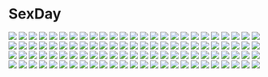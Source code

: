 # SexDay
![](https://konachan.com/jpeg/a75bd954e5c6210933cf02d4586e97a5/Konachan.com%20-%20301633%20blonde_hair%20braids%20breasts%20cleavage%20dress%20fate_grand_order%20fate_%28series%29%20flowers%20green_eyes%20nero_claudius_%28fate%29%20short_hair%20water%20yennineii.jpg)
![](https://konachan.com/image/9446c9853f52bc2e78d13c588b820e2d/Konachan.com%20-%2021930%20azumanga_daioh%20brown_eyes%20brown_hair%20glasses%20mizuhara_koyomi.jpg)
![](https://konachan.com/image/a79d7dfefab294c688fcb03ad4cd571f/Konachan.com%20-%20261050%20animal%20bed%20black_hair%20book%20cat%20computer%20gray_eyes%20long_hair%20original%20shorts%20tattoo%20tomiya_%28tomiya2117%29.jpg)
![](https://konachan.com/image/d6397395a84c78691f4036615c9fa844/Konachan.com%20-%20149864%20akiyama_yukari%20chibi%20combat_vehicle%20girls_und_panzer%20group%20isuzu_hana%20nishizumi_miho%20pikuharu%20reizei_mako%20sky%20takebe_saori%20tree.jpg)
![](https://konachan.com/image/1ead461caeab98bad2d3387361960b80/Konachan.com%20-%2087904%20clouds%20long_hair%20megurine_luka%20moon%20night%20pink_hair%20purple_eyes%20stars%20vocaloid.jpg)
![](https://konachan.com/jpeg/72c95aab7fd22de010a9dc05ee5dd406/Konachan.com%20-%20280709%20aliasing%20black_hair%20blush%20bow%20braids%20breasts%20brown_eyes%20censored%20cleavage%20close%20game_cg%20handa_sango%20long_hair%20navel_%28company%29%20necklace%20penis%20spiral%21%21.jpg)
![](https://konachan.com/image/f06bc563de793d9373a55eaf5d04b9a6/Konachan.com%20-%2029387%20animal%20blonde_hair%20cat%20hat%20headphones%20long_hair%20socks%20white.jpg)
![](https://konachan.com/jpeg/c58706ba1970cbda2a36cb7f6d659776/Konachan.com%20-%2059006%20kimura_kaere%20sayonara_zetsubou_sensei.jpg)
![](https://konachan.com/image/b357be5b6a4f3da974b086c59a2d3b6d/Konachan.com%20-%2084126%20blue_eyes%20blue_hair%20bra%20breasts%20cleavage%20panties%20ruins%20underwear%20yu_li.jpg)
![](https://konachan.com/image/f1ef3c4aef91d52da1053786cd81a323/Konachan.com%20-%2026728%20ashelia_b%27nargin_dalmasca%20balthier%20final_fantasy%20final_fantasy_xii%20fran%20penelo%20vaan.jpg)
![](https://konachan.com/image/df96b99474ca9bc2d7b55b57edc13142/Konachan.com%20-%20246559%20building%20city%20clouds%20jpeg_artifacts%20long_hair%20maeda_koutarou%20mechagirl%20moon%20original%20scenic%20sky%20techgirl.jpg)
![](https://konachan.com/image/88409ad16c6479d873adc9473a075830/Konachan.com%20-%20100376%20cherry_blossoms%20flowers%20hatsune_miku%20headphones%20ipod%20petals%20pink_eyes%20pink_hair%20sakura_miku%20thighhighs%20vocaloid%20water%20yunyun_%28riopara360%29.jpg)
![](https://konachan.com/image/a133f34497a45231270bb9f2af91dd7b/Konachan.com%20-%2081730%20blonde_hair%20hug%20kagamine_len%20kagamine_rin%20male%20vocaloid.jpg)
![](https://konachan.com/image/43c21aa85be98606052f38eba92e273c/Konachan.com%20-%20223148%20akemi_homura%20kaname_madoka%20mahou_shoujo_madoka_magica%20mizuki_%28flowerlanguage%29.jpg)
![](https://konachan.com/jpeg/54a0b08289a4a9a7e4d94c660ff05c1d/Konachan.com%20-%20287250%20anthropomorphism%20breasts%20footjob%20garter%20girls_frontline%20handjob%20logo%20open_shirt%20penis%20pussy%20rebe11%20socks%20spread_legs%20uncensored%20watermark.jpg)
![](https://konachan.com/image/45a92f649141a58ce9cca62c3dd6a9f7/Konachan.com%20-%20188848%202girls%20black_hair%20hikarino%20love_live%21_school_idol_project%20nishikino_maki%20red_hair%20school_uniform%20shoujo_ai%20yazawa_nico.jpg)
![](https://konachan.com/jpeg/db82a953c61c6177b25d4c2522dbcf9f/Konachan.com%20-%20241184%20annin_doufu%20idolmaster%20idolmaster_cinderella_girls%20idolmaster_cinderella_girls_starlight_stage%20kohinata_miho.jpg)
![](https://konachan.com/jpeg/9645674eab992ba8d409654c662409d9/Konachan.com%20-%20284639%20bicycle%20bike_shorts%20black_hair%20chibi%20drink%20hitomi_kazuya%20landscape%20long_hair%20original%20purple_eyes%20scenic%20shorts%20skintight%20watermark.jpg)
![](https://konachan.com/image/9c51882664d96a0fabe30914d60cc9ab/Konachan.com%20-%2016602%20demon%20gayarou%20pointed_ears%20succubus.jpg)
![](https://konachan.com/image/f995379d58b7825093fc95d9f8885902/Konachan.com%20-%20103081%20moon%20nakamura_yusuke.jpg)
![](https://konachan.com/image/94ddef9cc6d0ae534cf3fb013282896b/Konachan.com%20-%20131222%20ass%20blonde_hair%20blush%20kise_yayoi%20precure%20satou_kuuki%20school_swimsuit%20smile_precure%21%20swimsuit.jpg)
![](https://konachan.com/jpeg/7855d479be2fa6f70207ffd5e21f1f37/Konachan.com%20-%20178958%20bed%20blue_eyes%20blush%20breasts%20ghettoyouth%20long_hair%20navel%20necklace%20nipples%20no_bra%20nopan%20pubic_hair%20pussy%20spread_legs%20thighhighs%20uncensored%20wristwear.jpg)
![](https://konachan.com/jpeg/ae19db0de0b59bc1737e61645852c6d8/Konachan.com%20-%20251302%20game_cg%20hoshi_furu_yoru_no_farnese%20tagme_%28artist%29%20tagme_%28character%29.jpg)
![](https://konachan.com/image/bb959ec6e468797c6fdd41c3db977684/Konachan.com%20-%2013571%20afternoon%20asano_rin%20green%20logo%20long_hair%20mugen_no_juunin%20samura_hiroaki%20sideboob%20topless%20water.jpg)
![](https://konachan.com/jpeg/bcef99601ac730d0fe0002479e84e732/Konachan.com%20-%20249923%202girls%20aqua_eyes%20barefoot%20blush%20breasts%20fingering%20game_cg%20horns%20long_hair%20nipples%20phone%20pool%20purple_hair%20pussy%20short_hair%20uncensored%20wanaca%20wink%20yuri.jpg)
![](https://konachan.com/jpeg/76826a23f5bac53f8cf9a01fb6cc629a/Konachan.com%20-%20119655%20ana_dogukishi%20anthropomorphism%20breasts%20creeper%20green%20hoodie%20loli%20minecraft%20nipples%20no_bra%20red_eyes%20red_hair%20short_hair%20third-party_edit.jpg)
![](https://konachan.com/image/3a936e20991ab117399ca43fa379bd62/Konachan.com%20-%20195080%20animal%20animal_ears%20barefoot%20blonde_hair%20cat%20catgirl%20collar%20green_eyes%20inu_%28kuroinu0720%29%20original%20short_hair%20shorts%20tail.jpg)
![](https://konachan.com/image/3d8b804855682a4e60455394f49c7917/Konachan.com%20-%20272523%20autumn%20black_hair%20braids%20breasts%20brown_eyes%20brown_hair%20cleavage%20idolmaster%20kohinata_miho%20leaves%20natsuya%20onsen%20ponytail%20short_hair%20towel%20water.jpg)
![](https://konachan.com/jpeg/310da9b788475e5d0b37b95abe65a35d/Konachan.com%20-%20152956%202girls%20animal_ears%20breasts%20bunny_ears%20bunnygirl%20chiri_%28atlanta%29%20christmas%20cropped%20cum%20meina%20nipples%20original%20tail.jpg)
![](https://konachan.com/jpeg/94c1cb0b463194b7d5506a65548939c1/Konachan.com%20-%20169716%20black_hair%20gmot%20hat%20red_eyes%20shameimaru_aya%20short_hair%20sideboob%20thighhighs%20tie%20touhou%20wings.jpg)
![](https://konachan.com/jpeg/1c5289ba752ea1fd5ccf437be2b38cee/Konachan.com%20-%20121476%20akaikitsune%20aqua_hair%20barefoot%20bow%20dress%20forest%20kagiyama_hina%20touhou%20tree%20water.jpg)
![](https://konachan.com/image/9d65da39caba63c1e4ad68cd0969ce73/Konachan.com%20-%2018101%20len%20shingetsutan_tsukihime%20type-moon%20white_len.jpg)
![](https://konachan.com/jpeg/6d6d0b4c3595639febc416570b5dcc4e/Konachan.com%20-%20122583%20cygnus%20game_cg%20kikouyoku_senki_gin_no_toki_no_corona%20male%20odagiri_corona%20red_eyes%20school_uniform.jpg)
![](https://konachan.com/image/56cbbec23ee8a53b0f6638cc753aca74/Konachan.com%20-%2098504%20gumi%20hatsune_miku%20kagamine_rin%20megurine_luka%20meiko%20tomosaka%20vocaloid.jpg)
![](https://konachan.com/image/01c3a8e130e1147dce3df4aa4f346b1d/Konachan.com%20-%20164811%20bed%20hatsune_miku%20momopanda%20vocaloid.jpg)
![](https://konachan.com/image/d330882c25749e5152fad741ba597c62/Konachan.com%20-%20133532%20breasts%20cleavage%20cross%20hat%20long_hair%20original%20pointed_ears%20red_eyes%20red_hair%20utu_%28artist%29.jpg)
![](https://konachan.com/image/56a3affc29abf7d63de1000f135884e7/Konachan.com%20-%20135688%20blonde_hair%20blue_hair%20building%20cigarette%20city%20gloves%20gun%20male%20nako_%28nonrain%29%20night%20original%20pantyhose%20rooftop%20short_hair%20shorts%20sky%20stars%20tie%20weapon.jpg)
![](https://konachan.com/image/ba2544d7bc417d86e1232e96c0ad9ff6/Konachan.com%20-%20198078%20bikini%20car%20garter_belt%20headdress%20izayoi_sakuya%20stockings%20sweeter_%28h110111%29%20swimsuit%20touhou%20white.jpg)
![](https://konachan.com/image/e0e68da568b93e5e1245e720a18c0a07/Konachan.com%20-%209911%20bikini%20black_hair%20blonde_hair%20original%20swimsuit%20tagme_%28artist%29.jpg)
![](https://konachan.com/image/9e0b37db786192d64ae41c9dbeac94c7/Konachan.com%20-%20156684%20animal_ears%20anthropomorphism%20blue_hair%20clouds%20dress%20jupengin%20multiple_tails%20pina%20red_eyes%20sky%20sword_art_online%20tail%20thighhighs%20wings.jpg)
![](https://konachan.com/image/861e87501ec684c010347903880af7bc/Konachan.com%20-%20116166%20black_hair%20long_hair%20school_uniform%20sugirly_wish%20twintails%20yusa_kurumi.jpg)
![](https://konachan.com/image/a26656b7f4d883feefd4decca0e003bf/Konachan.com%20-%2032053%20artoria_pendragon_%28all%29%20fate_%28series%29%20fate_stay_night%20saber%20takeuchi_takashi.jpg)
![](https://konachan.com/jpeg/1cf85cee7ede3b988d5d94bae1221096/Konachan.com%20-%20303588%20arisaka_mashiro%20blush%20brown_hair%20close%20flat_chest%20loli%20long_hair%20panties%20purple_eyes%20thighhighs%20twintails%20underwear%20white%20zirba.jpg)
![](https://konachan.com/image/0bbe9cd09e01c48b67944f8bb4736236/Konachan.com%20-%20159525%20kamin%20original%20school_uniform.jpg)
![](https://konachan.com/jpeg/c4a2549b4a7b8ae346690427b85ae635/Konachan.com%20-%20209782%20atatos%20blue_eyes%20blue_hair%20gloves%20halloween%20hat%20long_hair%20moon%20night%20pumpkin%20signed%20sky%20stars%20stockings%20thighhighs%20twintails%20vocaloid%20witch%20witch_hat.jpg)
![](https://konachan.com/image/da82a89e0701f836c0a4b354ee05df89/Konachan.com%20-%20172803%20black_hair%20bow%20close%20flowers%20hakurei_reimu%20japanese_clothes%20madyy%20miko%20touhou.jpg)
![](https://konachan.com/image/08552cbcb1c283168e3c028d6cfc0283/Konachan.com%20-%2061092%20catbell%20remilia_scarlet%20touhou%20vampire.jpg)
![](https://konachan.com/image/7b4169a552c786377b7ea209f134672e/Konachan.com%20-%20250321%20apron%20blush%20brown_eyes%20christmas%20ef%20ef_a_fairy_tale_of_the_two%20eyepatch%20hat%20purple_hair%20shindou_chihiro%20short_hair%20tagme_%28artist%29%20zoom_layer.jpg)
![](https://konachan.com/image/5ec62f6e69506b690188a351836b365c/Konachan.com%20-%20189421%20blush%20brown_eyes%20brown_hair%20doomfest%20gloves%20gray_hair%20headband%20long_hair%20navel%20panties%20short_hair%20skirt%20thighhighs%20tie%20twintails%20underboob%20underwear.jpg)
![](https://konachan.com/jpeg/821b1882f0df20968eb449a5c2e79d72/Konachan.com%20-%20106011%20blush%20breasts%20censored%20clochette%20game_cg%20green_eyes%20hayase_manami%20kamikaze_explorer%20navel%20nipples%20oshiki_hitoshi%20pink_hair%20pussy%20socks%20thighhighs%20wet.jpg)
![](https://konachan.com/image/b319852c7abdafa11e764c3b63e56cfb/Konachan.com%20-%20112724%20green_eyes%20katana%20konpaku_youmu%20marionette_%28excle%29%20myon%20petals%20purple_hair%20short_hair%20sword%20touhou%20weapon.jpg)
![](https://konachan.com/image/002da580e217505b5b45fe6f97e47081/Konachan.com%20-%209717%20clamp%20ichihara_yuuko%20japanese_clothes%20kimono%20sakura_%28tsubasa%29%20tsubasa_reservoir_chronicle%20xxxholic.jpg)
![](https://konachan.com/jpeg/91da11e6c01dc0c8d882e04b04455f40/Konachan.com%20-%20294540%20aqua_eyes%20blush%20bra%20breasts%20brown_hair%20cleavage%20game_cg%20long_hair%20miyane_saki%20navel%20panties%20ponytail%20spread_legs%20tagme_%28artist%29%20underwear.jpg)
![](https://konachan.com/image/f9c723bedfaca0ba52a3713536f178a3/Konachan.com%20-%2083972%20amane_misa%20death_note%20godees%20monochrome.jpg)
![](https://konachan.com/jpeg/20922b16a980e0b81ccb0d030b9f5d4b/Konachan.com%20-%20160526%20barefoot%20brown_eyes%20brown_hair%20original%20rg%20short_hair%20white.jpg)
![](https://konachan.com/image/0f95041b14ef99b5ea5cb2454cc7829c/Konachan.com%20-%20191143%20animal%20blue_eyes%20fish%20gray_hair%20long_hair%20nagitoki%20original%20pantyhose%20school_uniform%20skirt.jpg)
![](https://konachan.com/image/29b9e65b3029fb12b0790b01a437ecbf/Konachan.com%20-%2063524%20aoi_isuzu%20blue%20brown_eyes%20favorite%20game_cg%20hoshizora_no_memoria%20kogasaka_you%20panties%20school_uniform%20short_hair%20tagme%20underwear.jpg)
![](https://konachan.com/image/9cdc384539aee5a06d569c8ce7ee2c38/Konachan.com%20-%20111275%20bed%20black_hair%20blush%20fingering%20k-on%21%20long_hair%20masturbation%20nakano_azusa%20navel%20nekomu_shi%20panty_pull%20pussy_juice%20red_eyes%20skirt%20twintails%20wet.jpg)
![](https://konachan.com/image/1d7fb7f09ac6a7a0c330f4ac81f98bd6/Konachan.com%20-%2012876%20tagme.jpg)
![](https://konachan.com/jpeg/d503df3aa8adda4bbdfd7ba08028cbd9/Konachan.com%20-%20153770%20armor%20atomix%20blush%20breasts%20long_hair%20navel%20nipples%20no_bra%20panties%20tagme%20thighhighs%20topless%20underwear%20white.jpg)
![](https://konachan.com/jpeg/4f9353156c8bab39e95ef831287c43c2/Konachan.com%20-%20239354%202girls%20animal_ears%20anthropomorphism%20blush%20gloves%20kemono_friends%20long_hair%20nahaki%20pantyhose%20petals%20red_hair%20skirt%20tail%20wings%20wink%20yellow_eyes.jpg)
![](https://konachan.com/jpeg/14fb9092133d1dfbaa729e0e9ef47163/Konachan.com%20-%20177677%20blush%20breasts%20game_cg%20marushin_%28denwa0214%29%20nipples%20open_shirt%20purple_eyes%20purple_hair%20shinjou_yukari%20spocon%21%20topless.jpg)
![](https://konachan.com/jpeg/da67a99cb162ba8696167b828607ffc8/Konachan.com%20-%2088348%20all-time%20blue_hair%20futsu_janai%20game_cg%20panties%20purple_eyes%20school_uniform%20skirt%20suzuhara_hitomi%20underwear%20upskirt.jpg)
![](https://konachan.com/image/4a7848a7fe3803cc443161ecc8a77836/Konachan.com%20-%2091425%20brown_eyes%20brown_hair%20hat%20kantoku%20miyaguchi_kei%20original%20scarf.jpg)
![](https://konachan.com/image/9d93d7185b8d106d95793edc97903faf/Konachan.com%20-%2090836%20fairy%20kagamine_len%20kagamine_rin%20male%20vocaloid.jpg)
![](https://konachan.com/image/e96656d777c86eb19ad41a0f893e6aae/Konachan.com%20-%20284020%20angel%20ass%20barefoot%20dress%20feathers%20food%20fruit%20halo%20nopan%20original%20realistic%20watermark%20white_hair%20wings%20ydiya.jpg)
![](https://konachan.com/image/b9586d37feca7c06264124f3361fef15/Konachan.com%20-%2021991%20cross%20gainax%20neon_genesis_evangelion%20soryu_asuka_langley.jpg)
![](https://konachan.com/jpeg/b5b32c8fab1f2a6df76b19b603984fc4/Konachan.com%20-%20222873%20blonde_hair%20blood%20bow%20fang%20flandre_scarlet%20hat%20headdress%20reflection%20rihito_%28usazukin%29%20short_hair%20touhou%20translation_request%20vampire%20wings.jpg)
![](https://konachan.com/image/3bf036b59165c0b2fd9f6c54654ca0fb/Konachan.com%20-%2087898%20ipod%20katsura_kotonoha%20parody%20polychromatic%20saionji_sekai%20school_days%20school_uniform.jpg)
![](https://konachan.com/jpeg/4eb81a185b53b6f3a4aae9cfe392dc70/Konachan.com%20-%20299112%20bikini%20blue_eyes%20blush%20green_hair%20kochiya_sanae%20long_hair%20navel%20puuakachan%20swimsuit%20touhou%20wet.jpg)
![](https://konachan.com/image/1528163e998ebf9147a65e62f2734a37/Konachan.com%20-%20242742%20barefoot%20blue_eyes%20breasts%20cleavage%20fate_grand_order%20fate_%28series%29%20gloves%20hassan_of_serenity%20headband%20magic%20night%20purple_hair%20rain%20sword%20water%20weapon.jpg)
![](https://konachan.com/image/5971b974c74b6f70cf838e238972f6f1/Konachan.com%20-%20205223%20blue_hair%20isla_%28plastic_memories%29%20long_hair%20numahata_tofu.%20plastic_memories%20red_eyes.jpg)
![](https://konachan.com/jpeg/0aacb02101ca017857dbea940a045d07/Konachan.com%20-%20149623%20game_cg%20kagami_yuuko%20ko%7Echa%20witch%27s_garden.jpg)
![](https://konachan.com/image/f164616dbe54fbf40fdd18fe83a9d566/Konachan.com%20-%20206027%20animal_ears%20blue_eyes%20brown_hair%20kamisama_hajimemashita%20male%20momozono_nanami%20orange_eyes%20tomoe_%28kamisama_hajimemashita%29%20white_hair%20yamika.jpg)
![](https://konachan.com/jpeg/4d6a9a242a3cc88b85c9e7357b24eddf/Konachan.com%20-%20280889%20aqua_eyes%20bed%20blonde_hair%20blush%20breasts%20catherine%20catherine_%28character%29%20fingering%20lasterk%20masturbation%20navel%20nipples%20nude%20twintails.jpg)
![](https://konachan.com/image/a5efeafd5e7676f324fdf30fa935de1e/Konachan.com%20-%20208814%202girls%20blue_eyes%20bow%20brown_hair%20flowers%20gray_hair%20himeno_sena%20kimishima_ao%20long_hair%20pantyhose%20ponytail%20skirt%20thighhighs%20us%3Atrack%20yellow_eyes.jpg)
![](https://konachan.com/image/6ebc18f146e04bf7f5c978eafcd14ae3/Konachan.com%20-%2031048%20ayasaki_hayate%20blonde_hair%20blue_eyes%20blue_hair%20brown_hair%20green_eyes%20hayate_no_gotoku%20maid%20male%20maria_%28hayate_no_gotoku%29%20sanzenin_nagi.jpg)
![](https://konachan.com/image/96b4b2543ef6d13dcca832dfe78a5e32/Konachan.com%20-%20289499%20blindfold%20boots%20gloves%20gray_hair%20headband%20leotard%20nier%20nier%3A_automata%20nm_%28tshell2761%29%20short_hair%20thighhighs%20upskirt%20yorha_unit_no._2_type_b.jpg)
![](https://konachan.com/image/68c830679a9e5ea5ea976b35cb31f0d6/Konachan.com%20-%2036121%20amarie_jerhad%20ar_tonelico%20ar_tonelico_ii%20bath%20breast_grab%20cloche_leythal_pastalia%20cocona_vatel%20luca_trulyworth%20nagi_ryou.jpg)
![](https://konachan.com/image/0d43d8fe280c488d301986ab5e5e29d7/Konachan.com%20-%2064856%20blue_hair%20boots%20catgirl%20chen%20dress%20flowers%20food%20forest%20foxgirl%20fruit%20hat%20long_hair%20red_eyes%20ribbons%20scenic%20short_hair%20tail%20touhou%20tree%20umbrella.jpg)
![](https://konachan.com/image/8dd41f23c286d72a1c09598dedf82453/Konachan.com%20-%2098514%20barefoot%20blonde_hair%20book%20breasts%20green_eyes%20long_hair%20masturbation%20pointed_ears%20pussy_juice%20topless%20vibrator%20watermark%20wet%20windforcelan.jpg)
![](https://konachan.com/jpeg/89960427feb90dccde083c1076f55f2e/Konachan.com%20-%20220441%20braids%20brown_hair%20dark_skin%20dress%20fire%20green_eyes%20headdress%20long_hair%20magic%20original%20sumtj%20wristwear.jpg)
![](https://konachan.com/image/99f60beb5ef16c84c34048628dcaa2c6/Konachan.com%20-%20102335%202girls%20axanael%20blood%20blush%20breasts%20censored%20futanari%20game_cg%20kamon_sei%20miko%20mizuha_%28axanael%29%20nipples%20nitroplus%20penis%20pussy%20sex%20sideboob%20tsuji_santa.jpg)
![](https://konachan.com/jpeg/2db967c2f7b0d1257d41b24fb3285f57/Konachan.com%20-%20116281%20cirno%20dress%20dualscreen%20fairy%20flandre_scarlet%20group%20hakurei_reimu%20hat%20hong_meiling%20izayoi_sakuya%20kurot%20maid%20miko%20ofuda%20rumia%20touhou%20vampire%20white%20witch.jpg)
![](https://konachan.com/image/a555bf6e929c0135996b46229b690439/Konachan.com%20-%2017517%20eruruw%20utawarerumono.jpg)
![](https://konachan.com/jpeg/894a44243e4d785f223a4f8a98536f9b/Konachan.com%20-%20284411%20dress%20erect_nipples%20green_eyes%20halo%20headdress%20long_hair%20magic%20pink_hair%20quelplan%20rance_x%20sarena%20signed%20sword%20thighhighs%20weapon.jpg)
![](https://konachan.com/jpeg/45cf1a44f76f700bf0ef334e6c73a5af/Konachan.com%20-%20257627%20ass%20bed%20bikini%20blush%20breasts%20fate_zero%20ixmmxi%20long_hair%20navel%20nipples%20nude%20penis%20pussy%20red_eyes%20spread_legs%20swimsuit%20uncensored%20wet%20white_hair.jpg)
![](https://konachan.com/image/b800e76258b2373c6863e880ede334d8/Konachan.com%20-%20287033%20aqua_eyes%20ass%20breasts%20censored%20fellatio%20gray_hair%20jpeg_artifacts%20nironiro%20no_bra%20pantyhose%20penis%20school_uniform%20see_through%20short_hair%20skirt_lift%20wet.jpg)
![](https://konachan.com/jpeg/ea2ff68aa1194be18d3e55e641e5963d/Konachan.com%20-%20299949%20anthropomorphism%20bikini%20blonde_hair%20blush%20breasts%20cleavage%20girls_frontline%20green_eyes%20headband%20heart%20long_hair%20pop_kyun%20swimsuit%20yellow.jpg)
![](https://konachan.com/jpeg/cc779fe153c93c6c32526cad54b1c204/Konachan.com%20-%20171523%20beach%20building%20forest%20kristina_nguyen%20landscape%20nobody%20rwby%20scenic%20tree%20water%20waterfall.jpg)
![](https://konachan.com/image/c0646d5a3a771051803dadba47775168/Konachan.com%20-%20233742%20original%20ryuu32.jpg)
![](https://konachan.com/image/1c491386b13f3421d57ffa24de03706b/Konachan.com%20-%20184294%20grass%20nobody%20original%20scenic%20sylar113%20tree.jpg)
![](https://konachan.com/image/2340c23a68d621ab575e2878a9f34b09/Konachan.com%20-%2021995%20azumanga_daioh%20kasuga_ayumu.jpg)
![](https://konachan.com/image/f8ef9befec4c02d8495a28e0f56b3465/Konachan.com%20-%2080657%20black_rock_shooter%20chain%20gun%20kuroi_mato%20weapon%20white.jpg)
![](https://konachan.com/image/85ae22c6172200cff1d4e6b1adbbab96/Konachan.com%20-%20298600%20bloomers%20blush%20breasts%20brown_eyes%20censored%20gym_uniform%20kakinop%20navel%20nipples%20no_bra%20original%20penis%20pussy%20sex%20shirt_lift%20short_hair%20spread_legs.jpg)
![](https://konachan.com/jpeg/c63900b649c75d5f22efd23aa32a8e4f/Konachan.com%20-%20300456%20black_hair%20blue_eyes%20blush%20braids%20clouds%20flowers%20food%20gray_hair%20green_eyes%20karyl%20kokkoro%20orange_hair%20pecorine%20purple_eyes%20sky%20tagme_%28artist%29.jpg)
![](https://konachan.com/image/0b731dbdd8246b4ce1e133e12d9cb545/Konachan.com%20-%2057196%20panties%20shameimaru_aya%20sky%20thighhighs%20touhou%20underboob%20underwear%20wings.jpg)
![](https://konachan.com/image/846487c4e5dc2a36170290b6abf727f3/Konachan.com%20-%2046654%20endou_minari%20hidamari_sketch%20hiro%20miyako%20sae%20yuno.jpg)
![](https://konachan.com/jpeg/f28e6ee4d2f65d57d6d248c229f84305/Konachan.com%20-%20237054%20anus%20aqua_eyes%20aqua_hair%20ass%20breasts%20hatsune_miku%20long_hair%20nude%20pussy%20tagme_%28artist%29%20thighhighs%20twintails%20uncensored%20vocaloid.jpg)
![](https://konachan.com/image/3a58bed31b34dd1a860c591352fa03c3/Konachan.com%20-%20226501%202girls%20blonde_hair%20harudi%20headdress%20horns%20long_hair%20purple_eyes%20rain%20see_through%20short_hair%20tattoo%20torii%20umbrella%20water%20wet%20yellow_eyes%20yukata.jpg)
